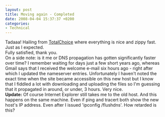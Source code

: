 ```yaml
---
layout: post
title: Moving again - Completed
date: 2008-04-04 15:37:37 +0200
categories:
- Technical
---
```

<p>Tadaaa! Hailing from <a href="http://www.totalchoicehosting.com">TotalChoice</a> where everything is nice and zippy fast. Just as I expected.<br />
Fully satisfied, thank you.<br />
On a side note: is it me or DNS propagation has gotten significantly faster over time? I remember waiting for days just a few short years ago, whereas Gmail says that I received the welcome e-mail six hours ago - right after which I updated the nameserver entries. Unfortunately I haven't noted the exact time when the site became accessible on this new host but I know that I fiddled a lot with downloading and uploading the files so I'm guessing that it propagated in around, or under, 3 hours. Very nice.<br />
<strong>Update:</strong> Of course Internet Explorer still takes me to the old host. And this happens on the same machine. Even if ping and tracert both show the new host's IP address. Even after I issued 'ipconfig /flushdns'. How retarded is this?</p>
